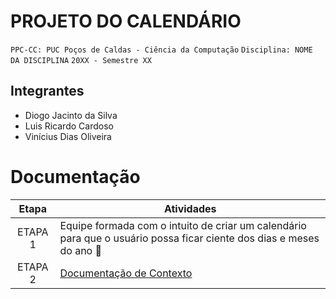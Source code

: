 # PROJETO DO CALENDÁRIO 

`PPC-CC: PUC Poços de Caldas - Ciência da Computação`
`Disciplina: NOME DA DISCIPLINA`
`20XX - Semestre XX`

## Integrantes

- Diogo Jacinto da Silva
- Luis Ricardo Cardoso
- Vinícius Dias Oliveira

# Documentação

| Etapa   |  Atividades |
|  :----:   | ----------- |
| ETAPA 1 | Equipe formada com o intuito de criar um calendário para que o usuário possa ficar ciente dos dias e meses do ano 📅 |
| ETAPA 2 | <a href="docs/1-Documentacao-contexto.md"> Documentação de Contexto</a>

